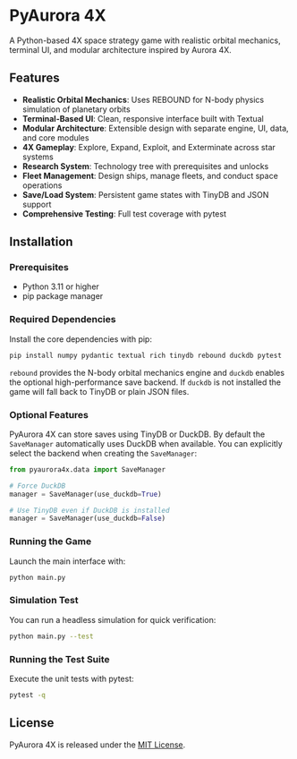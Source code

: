 # PyAurora 4X

A Python-based 4X space strategy game with realistic orbital mechanics, terminal UI, and modular architecture inspired by Aurora 4X.

## Features

- **Realistic Orbital Mechanics**: Uses REBOUND for N-body physics simulation of planetary orbits
- **Terminal-Based UI**: Clean, responsive interface built with Textual
- **Modular Architecture**: Extensible design with separate engine, UI, data, and core modules
- **4X Gameplay**: Explore, Expand, Exploit, and Exterminate across star systems
- **Research System**: Technology tree with prerequisites and unlocks
- **Fleet Management**: Design ships, manage fleets, and conduct space operations
- **Save/Load System**: Persistent game states with TinyDB and JSON support
- **Comprehensive Testing**: Full test coverage with pytest

## Installation

### Prerequisites

- Python 3.11 or higher
- pip package manager

### Required Dependencies

Install the core dependencies with pip:

```bash
pip install numpy pydantic textual rich tinydb rebound duckdb pytest
```

`rebound` provides the N-body orbital mechanics engine and `duckdb` enables the
optional high-performance save backend. If `duckdb` is not installed the game
will fall back to TinyDB or plain JSON files.

### Optional Features

PyAurora 4X can store saves using TinyDB or DuckDB. By default the
`SaveManager` automatically uses DuckDB when available. You can explicitly
select the backend when creating the `SaveManager`:

```python
from pyaurora4x.data import SaveManager

# Force DuckDB
manager = SaveManager(use_duckdb=True)

# Use TinyDB even if DuckDB is installed
manager = SaveManager(use_duckdb=False)
```

### Running the Game

Launch the main interface with:

```bash
python main.py
```

### Simulation Test

You can run a headless simulation for quick verification:

```bash
python main.py --test
```

### Running the Test Suite

Execute the unit tests with pytest:

```bash
pytest -q
```

## License

PyAurora 4X is released under the [MIT License](LICENSE).
